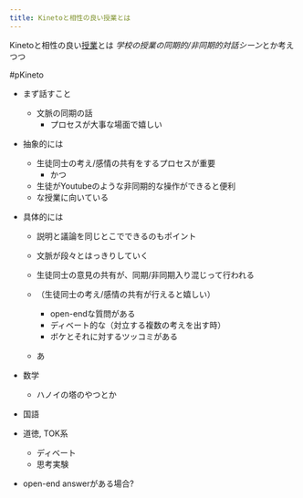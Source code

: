 ```yaml
---
title: Kinetoと相性の良い授業とは
---
```


Kinetoと相性の良い[授業](%E6%8E%88%E6%A5%AD.md)とは
*学校の授業の同期的/非同期的対話シーン*とか考えつつ

\#pKineto

* まず話すこと
  
  * 文脈の同期の話
    * プロセスが大事な場面で嬉しい
* 抽象的には
  
  * 生徒同士の考え/感情の共有をするプロセスが重要
    * かつ
  * 生徒がYoutubeのような非同期的な操作ができると便利
  * な授業に向いている
* 具体的には
  
  * 説明と議論を同じとこでできるのもポイント
  
  * 文脈が段々とはっきりしていく
  
  * 生徒同士の意見の共有が、同期/非同期入り混じって行われる
  
  * （生徒同士の考え/感情の共有が行えると嬉しい）
    
    * open-endな質問がある
    * ディベート的な（対立する複数の考えを出す時）
    * ボケとそれに対するツッコミがある
  * あ

* 数学
  
  * ハノイの塔のやつとか
* 国語

* 道徳, TOK系
  
  * ディベート
  * 思考実験
* open-end answerがある場合?
